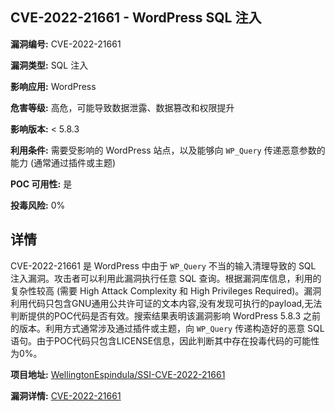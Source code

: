 ## CVE-2022-21661 - WordPress SQL 注入

**漏洞编号:** CVE-2022-21661

**漏洞类型:** SQL 注入

**影响应用:** WordPress

**危害等级:** 高危，可能导致数据泄露、数据篡改和权限提升

**影响版本:** < 5.8.3

**利用条件:** 需要受影响的 WordPress 站点，以及能够向 `WP_Query` 传递恶意参数的能力 (通常通过插件或主题)

**POC 可用性:** 是

**投毒风险:** 0%

## 详情

CVE-2022-21661 是 WordPress 中由于 `WP_Query` 不当的输入清理导致的 SQL 注入漏洞。攻击者可以利用此漏洞执行任意 SQL 查询。根据漏洞库信息，利用的复杂性较高 (需要 High Attack Complexity 和 High Privileges Required)。漏洞利用代码只包含GNU通用公共许可证的文本内容,没有发现可执行的payload,无法判断提供的POC代码是否有效。搜索结果表明该漏洞影响 WordPress 5.8.3 之前的版本。利用方式通常涉及通过插件或主题，向 `WP_Query` 传递构造好的恶意 SQL 语句。由于POC代码只包含LICENSE信息，因此判断其中存在投毒代码的可能性为0%。

**项目地址:** [WellingtonEspindula/SSI-CVE-2022-21661](https://github.com/WellingtonEspindula/SSI-CVE-2022-21661)

**漏洞详情:** [CVE-2022-21661](https://nvd.nist.gov/vuln/detail/CVE-2022-21661)